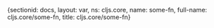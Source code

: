 {sectionid: docs, layout: var, ns: cljs.core, name: some-fn, full-name: cljs.core/some-fn,
  title: cljs.core/some-fn}
